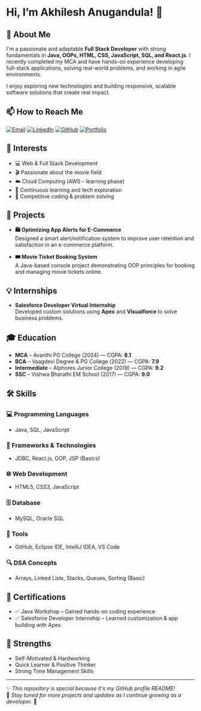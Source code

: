 # Hi, I’m Akhilesh Anugandula! 👋

## 🚀 About Me  
I'm a passionate and adaptable **Full Stack Developer** with strong fundamentals in **Java, OOPs, HTML, CSS, JavaScript, SQL, and React.js**. I recently completed my MCA and have hands-on experience developing full-stack applications, solving real-world problems, and working in agile environments.

I enjoy exploring new technologies and building responsive, scalable software solutions that create real impact.

## 📫 How to Reach Me  
[![Email](https://img.shields.io/badge/Email-D14836?style=for-the-badge&logo=gmail&logoColor=white)](mailto:akhileshanugandula@gmail.com) 
[![LinkedIn](https://img.shields.io/badge/LinkedIn-0A66C2?style=for-the-badge&logo=linkedin&logoColor=white)](https://www.linkedin.com/in/akhilesh-anugandula) 
[![GitHub](https://img.shields.io/badge/GitHub-100000?style=for-the-badge&logo=github&logoColor=white)](https://github.com/Akheee) 
[![Portfolio](https://img.shields.io/badge/Portfolio-111111?style=for-the-badge&logo=vercel&logoColor=white)](http://akhilesh-anugandula-portfolio.netlify.app) 

## 👀 Interests  
- 💻 Web & Full Stack Development  
- 🎬 Passionate about the movie field  
- ☁️ Cloud Computing (AWS – learning phase)  
- 🧠 Continuous learning and tech exploration  
- 🎯 Competitive coding & problem solving

## 💼 Projects  
- **🛍 Optimizing App Alerts for E-Commerce**  
  Designed a smart alert/notification system to improve user retention and satisfaction in an e-commerce platform.

- **🎟 Movie Ticket Booking System**  
  A Java-based console project demonstrating OOP principles for booking and managing movie tickets online.

## 💡 Internships  
- **Salesforce Developer Virtual Internship**  
  Developed custom solutions using **Apex** and **Visualforce** to solve business problems.

## 🎓 Education  
- **MCA** – Avanthi PG College (2024) — CGPA: **8.1**  
- **BCA** – Vaagdevi Degree & PG College (2022) — CGPA: **7.9**  
- **Intermediate** – Alphores Junior College (2019) — CGPA: **9.2**  
- **SSC** – Vishwa Bharathi EM School (2017) — CGPA: **9.0**

## 🛠 Skills  

### 💻 Programming Languages  
- Java, SQL, JavaScript

### 🧩 Frameworks & Technologies  
- JDBC, React.js, OOP, JSP (Basics)

### 🌐 Web Development  
- HTML5, CSS3, JavaScript

### 🗄️ Database  
- MySQL, Oracle SQL

### 🧰 Tools  
- GitHub, Eclipse IDE, IntelliJ IDEA, VS Code

### 🔍 DSA Concepts  
- Arrays, Linked Lists, Stacks, Queues, Sorting (Basic)

## 🧠 Certifications  
- ✅ Java Workshop – Gained hands-on coding experience  
- ✅ Salesforce Developer Internship – Learned customization & app building with Apex

## 💪 Strengths  
- Self-Motivated & Hardworking  
- Quick Learner & Positive Thinker  
- Strong Time Management Skills

---

✨ *This repository is special because it's my GitHub profile README!*  
🔗 *Stay tuned for more projects and updates as I continue growing as a developer.* 🚀
